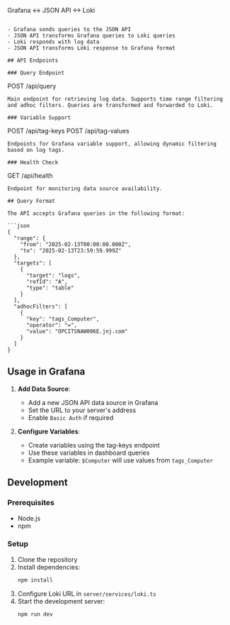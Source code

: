 Grafana <-> JSON API <-> Loki
```

- Grafana sends queries to the JSON API
- JSON API transforms Grafana queries to Loki queries
- Loki responds with log data
- JSON API transforms Loki response to Grafana format

## API Endpoints

### Query Endpoint
```
POST /api/query
```
Main endpoint for retrieving log data. Supports time range filtering and adhoc filters. Queries are transformed and forwarded to Loki.

### Variable Support
```
POST /api/tag-keys
POST /api/tag-values
```
Endpoints for Grafana variable support, allowing dynamic filtering based on log tags.

### Health Check
```
GET /api/health
```
Endpoint for monitoring data source availability.

## Query Format

The API accepts Grafana queries in the following format:

```json
{
  "range": {
    "from": "2025-02-13T00:00:00.000Z",
    "to": "2025-02-13T23:59:59.999Z"
  },
  "targets": [
    {
      "target": "logs",
      "refId": "A",
      "type": "table"
    }
  ],
  "adhocFilters": [
    {
      "key": "tags_Computer",
      "operator": "=",
      "value": "OPCITSNAW006E.jnj.com"
    }
  ]
}
```

## Usage in Grafana

1. **Add Data Source**:
   - Add a new JSON API data source in Grafana
   - Set the URL to your server's address
   - Enable `Basic Auth` if required

2. **Configure Variables**:
   - Create variables using the tag-keys endpoint
   - Use these variables in dashboard queries
   - Example variable: `$Computer` will use values from `tags_Computer`

## Development

### Prerequisites
- Node.js
- npm

### Setup
1. Clone the repository
2. Install dependencies:
   ```bash
   npm install
   ```
3. Configure Loki URL in `server/services/loki.ts`
4. Start the development server:
   ```bash
   npm run dev